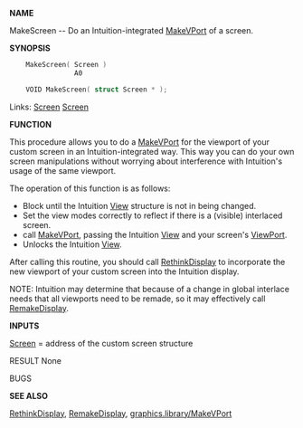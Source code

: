
**NAME**

MakeScreen -- Do an Intuition-integrated [MakeVPort](MakeVPort) of a screen.

**SYNOPSIS**

```c
    MakeScreen( Screen )
                A0

    VOID MakeScreen( struct Screen * );

```
Links: [Screen](_00DD) [Screen](_00DD) 

**FUNCTION**

This procedure allows you to do a [MakeVPort](MakeVPort) for the viewport of your
custom screen in an Intuition-integrated way.  This way you can
do your own screen manipulations without worrying about interference
with Intuition's usage of the same viewport.

The operation of this function is as follows:
- Block until the Intuition [View](_00B8) structure is not in being changed.
- Set the view modes correctly to reflect if there is a (visible)
interlaced screen.
- call [MakeVPort](MakeVPort), passing the Intuition [View](_00B8) and your screen's
[ViewPort](_00B8).
- Unlocks the Intuition [View](_00B8).

After calling this routine, you should call [RethinkDisplay](../intuition/RethinkDisplay) to
incorporate the new viewport of your custom screen into the
Intuition display.

NOTE: Intuition may determine that because of a change in global
interlace needs that all viewports need to be remade, so
it may effectively call [RemakeDisplay](../intuition/RemakeDisplay).

**INPUTS**

[Screen](_00DD) = address of the custom screen structure

RESULT
None

BUGS

**SEE ALSO**

[RethinkDisplay](../intuition/RethinkDisplay), [RemakeDisplay](../intuition/RemakeDisplay), [graphics.library/MakeVPort](MakeVPort)

